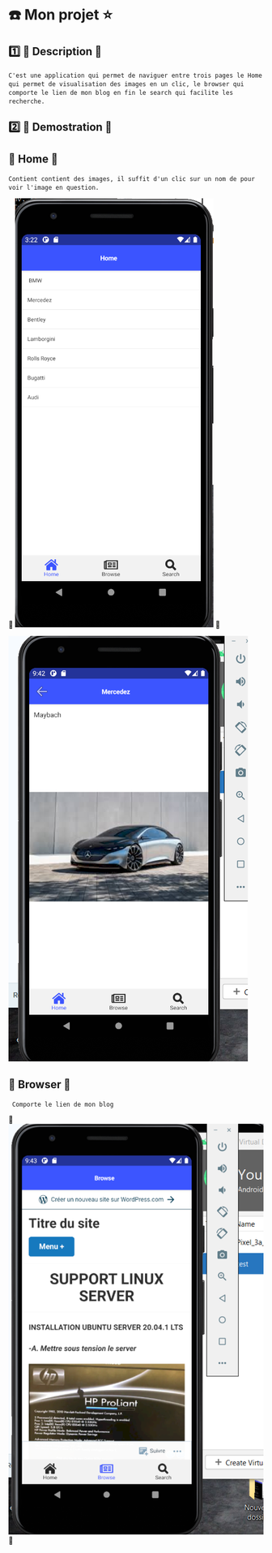 # :phone: Mon projet :star:


## :one: :orange: Description :orange:

``C'est une application qui permet de naviguer entre trois pages le Home qui permet de visualisation des images en un clic, le browser qui comporte le lien de mon blog en fin le search qui facilite les recherche.``

## :two: :lion: Demostration :lion:
## :apple: Home :orange:

``Contient contient des images, il suffit d'un clic sur un nom de pour voir l'image en question.``


:lion: ![image](images/bi.png)  :lion:

   ![image](images/ns.png) 


## :snake: Browser :snake:

`` Comporte le lien de mon blog``

  :lion: ![image](images/b.png)  :lion:




